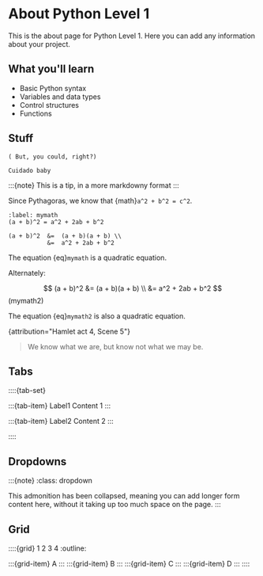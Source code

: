 # About Python Level 1

This is the about page for Python Level 1. Here you can add any information about your project.

## What you'll learn

- Basic Python syntax
- Variables and data types
- Control structures
- Functions

## Stuff

```{note} Notes require **no** arguments, so content can start here.
( But, you could, right?)
```

```{caution} The is a caution
Cuidado baby
```

:::{note}
This is a tip, in a more markdowny format
:::

Since Pythagoras, we know that {math}`a^2 + b^2 = c^2`.

```{math}
:label: mymath
(a + b)^2 = a^2 + 2ab + b^2

(a + b)^2  &=  (a + b)(a + b) \\
           &=  a^2 + 2ab + b^2
```

The equation {eq}`mymath` is a quadratic equation.

Alternately: 

$$
(a + b)^2  &=  (a + b)(a + b) \\
           &=  a^2 + 2ab + b^2
$$ (mymath2)

The equation {eq}`mymath2` is also a quadratic equation.

{attribution="Hamlet act 4, Scene 5"}
> We know what we are, but know not what we may be.

## Tabs

::::{tab-set}

:::{tab-item} Label1
Content 1
:::

:::{tab-item} Label2
Content 2
:::

::::

## Dropdowns

:::{note}
:class: dropdown

This admonition has been collapsed,
meaning you can add longer form content here,
without it taking up too much space on the page.
:::

## Grid

::::{grid} 1 2 3 4
:outline:

:::{grid-item}
A
:::
:::{grid-item}
B
:::
:::{grid-item}
C
:::
:::{grid-item}
D
:::
::::



